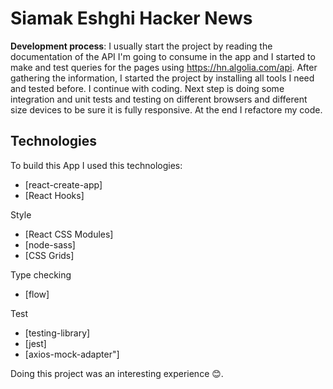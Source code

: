 # Siamak Eshghi Hacker News

**Development process**: I usually start the project by reading the documentation of the API I'm going to consume in the app and I started to make and test queries for the pages using https://hn.algolia.com/api.
After gathering the information, I started the project by installing all tools I need and tested before.
I continue with coding.
Next step is doing some integration and unit tests and testing on different browsers and different size devices to be sure it is fully responsive.
At the end I refactore my code.

## Technologies

To build this App I used this technologies:

- [react-create-app]
- [React Hooks]

Style

- [React CSS Modules]
- [node-sass]
- [CSS Grids]

Type checking

- [flow]

Test

- [testing-library]
- [jest]
- [axios-mock-adapter"]

Doing this project was an interesting experience 😊.
